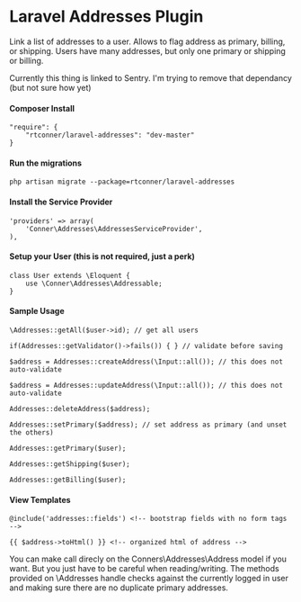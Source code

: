 Laravel Addresses Plugin
============

Link a list of addresses to a user. Allows to flag address as primary, billing, or shipping. Users have many addresses, but only one primary or shipping or billing.

Currently this thing is linked to Sentry. I'm trying to remove that dependancy (but not sure how yet)

#### Composer Install

    "require": {
        "rtconner/laravel-addresses": "dev-master"
    }

#### Run the migrations

	php artisan migrate --package=rtconner/laravel-addresses
	
#### Install the Service Provider 

	'providers' => array(
		'Conner\Addresses\AddressesServiceProvider',
	),
	
#### Setup your User (this is not required, just a perk)

    class User extends \Eloquent {
		use \Conner\Addresses\Addressable;
    }

#### Sample Usage

    \Addresses::getAll($user->id); // get all users
    
    if(Addresses::getValidator()->fails()) { } // validate before saving
    
    $address = Addresses::createAddress(\Input::all()); // this does not auto-validate
    
    $address = Addresses::updateAddress(\Input::all()); // this does not auto-validate
    
    Addresses::deleteAddress($address);
    
    Addresses::setPrimary($address); // set address as primary (and unset the others)
    
	Addresses::getPrimary($user);    
    
	Addresses::getShipping($user);    

	Addresses::getBilling($user);    

#### View Templates

	@include('addresses::fields') <!-- bootstrap fields with no form tags -->
	
	{{ $address->toHtml() }} <!-- organized html of address --> 
	
You can make call direcly on the Conners\Addresses\Address model if you want. But you just have to be careful when reading/writing. The methods provided on \Addresses handle checks against the currently logged in user and making sure there are no duplicate primary addresses.